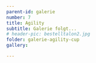 ```yaml
---
parent-id: galerie
number: 7
title: Agility
subtitle: Galerie folgt...
# header-pic: bestelltalon2.jpg
folder: galerie-agility-cup
gallery:

---
```

<!-- beschreibender Text hier -->

